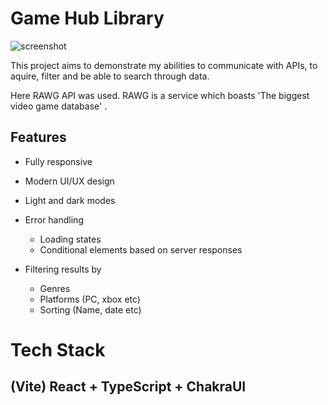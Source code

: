 # Game Hub Library

![screenshot]("src/assets/Screenshot.png")

This project aims to demonstrate my abilities to communicate with APIs, to aquire, filter and be able to search through data.

Here RAWG API was used. RAWG is a service which boasts 'The biggest video game database' .

## Features

- Fully responsive
- Modern UI/UX design
- Light and dark modes

- Error handling

  - Loading states
  - Conditional elements based on server responses

- Filtering results by
  - Genres
  - Platforms (PC, xbox etc)
  - Sorting (Name, date etc)

# Tech Stack

## (Vite) React + TypeScript + ChakraUI
